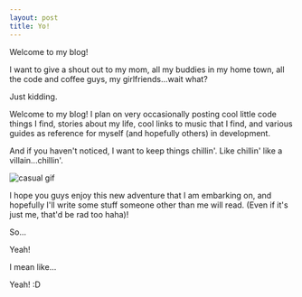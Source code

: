 ```yaml
---
layout: post
title: Yo!
---
```


Welcome to my blog!

I want to give a shout out to my mom, all my buddies in my home town, all the code and coffee guys, my girlfriends...wait what?

Just kidding.

Welcome to my blog! I plan on very occasionally posting cool little code things I find, stories about my life, cool links to music that I find, and various guides as reference for myself (and hopefully others) in development.

And if you haven't noticed, I want to keep things chillin'. Like chillin' like a villain...chillin'.

![casual gif](https://s-media-cache-ak0.pinimg.com/736x/34/4d/dd/344dddf8812e1fc1c1cfc07b17414897.jpg)

I hope you guys enjoy this new adventure that I am embarking on, and hopefully I'll write some stuff someone other than me will read. (Even if it's just me, that'd be rad too haha)!

So...

Yeah!

I mean like...

Yeah! :D
